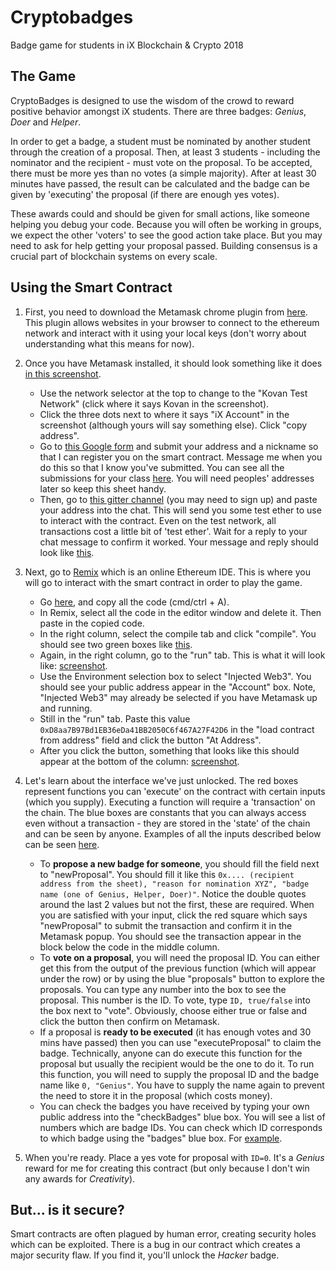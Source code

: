 # Cryptobadges

Badge game for students in iX Blockchain &amp; Crypto 2018

## The Game

CryptoBadges is designed to use the wisdom of the crowd to reward positive behavior amongst iX students. There are three badges: *Genius*, *Doer* and *Helper*.

In order to get a badge, a student must be nominated by another student through the creation of a proposal. Then, at least 3 students - including the nominator and the recipient - must vote on the proposal. To be accepted, there must be more yes than no votes (a simple majority). After at least 30 minutes have passed, the result can be calculated and the badge can be given by 'executing' the proposal (if there are enough yes votes).

These awards could and should be given for small actions, like someone helping you debug your code. Because you will often be working in groups, we expect the other 'voters' to see the good action take place. But you may need to ask for help getting your proposal passed. Building consensus is a crucial part of blockchain systems on every scale.

## Using the Smart Contract

1. First, you need to download the Metamask chrome plugin from [here](https://metamask.io/#how-it-works). This plugin allows websites in your browser to connect to the ethereum network and interact with it using your local keys (don't worry about understanding what this means for now).
2. Once you have Metamask installed, it should look something like it does [in this screenshot](https://drive.google.com/open?id=1rY6EtcyDPOM1iROjwfNp6WAzNd7GYFdV).
   - Use the network selector at the top to change to the  "Kovan Test Network" (click where it says Kovan in the screenshot).
   - Click the three dots next to where it says "iX Account" in the screenshot (although yours will say something else). Click "copy address".
   - Go to [this Google form](https://goo.gl/forms/R9ZwwhgP4B3qxy553) and submit your address and a nickname so that I can register you on the smart contract. Message me when you do this so that I know you've submitted. You can see all the submissions for your class [here](https://docs.google.com/spreadsheets/d/11GcOZAa8st3Vcn-ePtDMnQjmR46mPKJGaWI8Uy5FTwI/edit?usp=sharing). You will need peoples' addresses later so keep this sheet handy.
   - Then, go to [this gitter channel](https://gitter.im/kovan-testnet/faucet) (you may need to sign up) and paste your address into the chat. This will send you some test ether to use to interact with the contract. Even on the test network, all transactions cost a little bit of 'test ether'. Wait for a reply to your chat message to confirm it worked. Your message and reply should look like [this](https://drive.google.com/open?id=1ZJypgpgRoW-ReIgc70Wa8fTRgSkDaT6_).

3. Next, go to [Remix](http://remix.ethereum.org/) which is an online Ethereum IDE. This is where you will go to interact with the smart contract in order to play the game.
   - Go [here](https://raw.githubusercontent.com/JoshBroomberg/Cryptobadges/master/badges.sol), and copy all the code (cmd/ctrl + A).
   - In Remix, select all the code in the editor window and delete it. Then paste in the copied code.
   - In the right column, select the compile tab and click "compile". You should see two green boxes like [this](https://drive.google.com/open?id=1hhlhZ0Xeue4tAOsMD_fjh-SjSHxAH-Ne).
   -  Again, in the right column, go to the "run" tab. This is what it will look like: [screenshot](https://drive.google.com/file/d/12R3Y0Bx6Qhb4M5QFEr6--OFo4wSyR_Xk/view?usp=sharing).
   - Use the Environment selection box to select "Injected Web3". You should see your public address appear in the "Account" box. Note, "Injected Web3" may already be selected if you have Metamask up and running.
   - Still in the "run" tab. Paste this value `0xD8aa7B97Bd1EB36eDa41BB2050C6f467A27F42D6` in the "load contract from address" field and click the button "At Address".
   - After you click the button, something that looks like this should appear at the bottom of the column: [screenshot](https://drive.google.com/open?id=1thTqSSi7Ue58Uo7L70Bcaf5YDKGjbguy).

4. Let's learn about the interface we've just unlocked. The red boxes represent functions you can 'execute' on the contract with certain inputs (which you supply). Executing a function will require a 'transaction' on the chain. The blue boxes are constants that you can always access even without a transaction - they are stored in the 'state' of the chain and can be seen by anyone. Examples of all the inputs described below can be seen [here](https://drive.google.com/open?id=1lWjX2Eqn6PJdiy-qr0t1uf4dibB83a54).
   - To **propose a new badge for someone**, you should fill the field next to "newProposal". You should fill it like this `0x.... (recipient address from the sheet), "reason for nomination XYZ", "badge name (one of Genius, Helper, Doer)"`. Notice the double quotes around the last 2 values but not the first, these are required. When you are satisfied with your input, click the red square which says "newProposal" to submit the transaction and confirm it in the Metamask popup. You should see the transaction appear in the block below the code in the middle column.
   - To **vote on a proposal**, you will need the proposal ID. You can either get this from the output of the previous function (which will appear under the row) or by using the blue "proposals" button to explore the proposals. You can type any number into the box to see the proposal. This number is the ID. To vote, type `ID, true/false` into the box next to "vote". Obviously, choose either true or false and click the button then confirm on Metamask.
   - If a proposal is **ready to be executed** (it has enough votes and 30 mins have passed) then you can use "executeProposal" to claim the badge. Technically, anyone can do execute this function for the proposal but usually the recipient would be the one to do it. To run this function, you will need to supply the proposal ID and the badge name like `0, "Genius"`. You have to supply the name again to prevent the need to store it in the proposal (which costs money).
   - You can check the badges you have received by typing your own public address into the "checkBadges" blue box. You will see a list of numbers which are badge IDs. You can check which ID corresponds to which badge using the "badges" blue box. For [example](https://drive.google.com/open?id=1iJjCbfcv-PgmizWZ4J_5rK675T6bP5kX).
5. When you're ready. Place a yes vote for proposal with `ID=0`. It's a *Genius* reward for me for creating this contract (but only because I don't win any awards for *Creativity*).

## But... is it secure?

Smart contracts are often plagued by human error, creating security holes which can be exploited. There is a bug in our contract which creates a major security flaw. If you find it, you'll unlock the *Hacker* badge.
